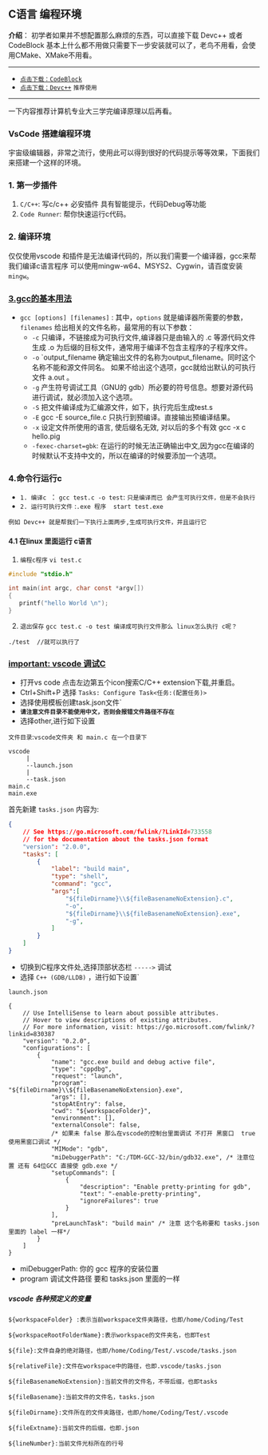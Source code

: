 ## C语言 编程环境
**介绍**： 初学者如果并不想配置那么麻烦的东西，可以直接下载 Devc++ 或者 CodeBlock 基本上什么都不用做只需要下一步安装就可以了，老鸟不用看，会使用CMake、XMake不用看。

----

- [`点击下载：CodeBlock`](http://www.codeblocks.org/downloads)
- [`点击下载：Devc++`](https://sourceforge.net/projects/orwelldevcpp/) `推荐使用`


-----
一下内容推荐计算机专业大三学完编译原理以后再看。


### VsCode 搭建编程环境
宇宙级编辑器，非常之流行，使用此可以得到很好的代码提示等等效果，下面我们来搭建一个这样的环境。

### 1. 第一步插件
1. `C/C++`: 写c/c++ 必安插件 具有智能提示，代码Debug等功能
2. `Code Runner`: 帮你快速运行c代码。

### 2. 编译环境
仅仅使用vscode 和插件是无法编译代码的，所以我们需要一个编译器，gcc来帮我们编译c语言程序 可以使用mingw-w64、MSYS2、Cygwin，请百度安装 `mingw`。

### [3.gcc的基本用法](#)
* `gcc [options] [filenames]` : 其中，`options` 就是编译器所需要的参数，`filenames` 给出相关的文件名称，最常用的有以下参数：
  * `-c` 只编译，不链接成为可执行文件,编译器只是由输入的 .c 等源代码文件生成 .o 为后缀的目标文件，通常用于编译不包含主程序的子程序文件。
  * `-o` `output_filename 确定输出文件的名称为output_filename。同时这个名称不能和源文件同名。
        如果不给出这个选项，gcc就给出默认的可执行文件 a.out 。
  * `-g` 产生符号调试工具（GNU的 gdb）所必要的符号信息。想要对源代码进行调试，就必须加入这个选项。
  * `-S` 把文件编译成为汇编源文件，如下，执行完后生成test.s
  * `-E` gcc -E source_file.c 只执行到预编译。直接输出预编译结果。
  * `-x` 设定文件所使用的语言, 使后缀名无效, 对以后的多个有效 gcc -x c hello.pig 
  * `-fexec-charset=gbk`: 在运行的时候无法正确输出中文,因为gcc在编译的时候默认不支持中文的，所以在编译的时候要添加一个选项。
### 4.命令行运行c
* `1. 编译c `： `gcc test.c -o test`: `只是编译而已 会产生可执行文件，但是不会执行`
* `2. 运行可执行文件` :` .exe 程序  start test.exe `

`例如 Devc++ 就是帮我们一下执行上面两步,生成可执行文件，并且运行它`

#### 4.1 在linux 里面运行 c语言
1. `编程c程序`  `vi test.c`
```c
#include "stdio.h"

int main(int argc, char const *argv[])
{
   printf("hello World \n");
}
```
2. `退出保存` `gcc test.c -o test 编译成可执行文件那么 linux怎么执行 c呢？`

```shell
./test  //就可以执行了
```

### [important: vscode 调试C](#)

* 打开vs code 点击左边第五个icon搜索C/C++ extension下载,并重启。
* Ctrl+Shift+P 选择 `Tasks: Configure Task<任务:(配置任务)>`
* 选择使用模板创建task.json文件`
* **`请注意文件目录不能使用中文，否则会报错文件路径不存在`**
* 选择other,进行如下设置

`文件目录`:`vscode文件夹 和 main.c 在一个目录下`

```
vscode
     |
     --launch.json
     |
     --task.json
main.c
main.exe
```
首先新建 `tasks.json` 内容为:
```json
{
    // See https://go.microsoft.com/fwlink/?LinkId=733558
    // for the documentation about the tasks.json format
    "version": "2.0.0",
    "tasks": [
        {
            "label": "build main",
            "type": "shell",
            "command": "gcc",
            "args":[
                "${fileDirname}\\${fileBasenameNoExtension}.c",
                "-o",
                "${fileDirname}\\${fileBasenameNoExtension}.exe",
                "-g",
            ]
        }
    ]
}
```

* 切换到C程序文件处,选择顶部状态栏 `----->` 调试
* 选择 `C++ (GDB/LLDB)` ，进行如下设置`

`launch.json`
```node
{
    // Use IntelliSense to learn about possible attributes.
    // Hover to view descriptions of existing attributes.
    // For more information, visit: https://go.microsoft.com/fwlink/?linkid=830387
    "version": "0.2.0",
    "configurations": [
        {
            "name": "gcc.exe build and debug active file",
            "type": "cppdbg",
            "request": "launch",
            "program": "${fileDirname}\\${fileBasenameNoExtension}.exe",
            "args": [],
            "stopAtEntry": false,
            "cwd": "${workspaceFolder}",
            "environment": [],
            "externalConsole": false,
            /* 如果未 false 那么在vscode的控制台里面调试 不打开 黑窗口  true 使用黑窗口调试 */
            "MIMode": "gdb",
            "miDebuggerPath": "C:/TDM-GCC-32/bin/gdb32.exe", /* 注意位置 还有 64位GCC 直接使 gdb.exe */
            "setupCommands": [
                {
                    "description": "Enable pretty-printing for gdb",
                    "text": "-enable-pretty-printing",
                    "ignoreFailures": true
                }
            ],
            "preLaunchTask": "build main" /* 注意 这个名称要和 tasks.json 里面的 label 一样*/
        }
    ]
}
```

* miDebuggerPath: 你的 gcc 程序的安装位置
* program 调试文件路径 要和 tasks.json 里面的一样

##### vscode 各种预定义的变量
```node
${workspaceFolder} :表示当前workspace文件夹路径，也即/home/Coding/Test

${workspaceRootFolderName}:表示workspace的文件夹名，也即Test

${file}:文件自身的绝对路径，也即/home/Coding/Test/.vscode/tasks.json

${relativeFile}:文件在workspace中的路径，也即.vscode/tasks.json

${fileBasenameNoExtension}:当前文件的文件名，不带后缀，也即tasks

${fileBasename}:当前文件的文件名，tasks.json

${fileDirname}:文件所在的文件夹路径，也即/home/Coding/Test/.vscode

${fileExtname}:当前文件的后缀，也即.json

${lineNumber}:当前文件光标所在的行号
```